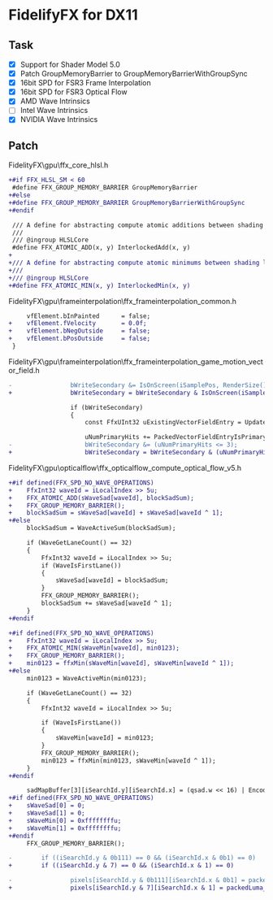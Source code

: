 ﻿FidelifyFX for DX11
===

Task
---
- [x] Support for Shader Model 5.0
- [x] Patch GroupMemoryBarrier to GroupMemoryBarrierWithGroupSync
- [x] 16bit SPD for FSR3 Frame Interpolation
- [x] 16bit SPD for FSR3 Optical Flow
- [x] AMD Wave Intrinsics
- [ ] Intel Wave Intrinsics
- [x] NVIDIA Wave Intrinsics

Patch
---
FidelityFX\gpu\ffx_core_hlsl.h
```diff
+#if FFX_HLSL_SM < 60
 #define FFX_GROUP_MEMORY_BARRIER GroupMemoryBarrier
+#else
+#define FFX_GROUP_MEMORY_BARRIER GroupMemoryBarrierWithGroupSync
+#endif

 /// A define for abstracting compute atomic additions between shading languages.
 ///
 /// @ingroup HLSLCore
 #define FFX_ATOMIC_ADD(x, y) InterlockedAdd(x, y)
+
+/// A define for abstracting compute atomic minimums between shading languages.
+///
+/// @ingroup HLSLCore
+#define FFX_ATOMIC_MIN(x, y) InterlockedMin(x, y)
```

FidelityFX\gpu\frameinterpolation\ffx_frameinterpolation_common.h
```diff
     vfElement.bInPainted      = false;
+    vfElement.fVelocity       = 0.0f;
+    vfElement.bNegOutside     = false;
+    vfElement.bPosOutside     = false;
 }
```

FidelityFX\gpu\frameinterpolation\ffx_frameinterpolation_game_motion_vector_field.h
```diff
-                bWriteSecondary &= IsOnScreen(iSamplePos, RenderSize());
+                bWriteSecondary = bWriteSecondary & IsOnScreen(iSamplePos, RenderSize());

                 if (bWriteSecondary)
                 {
                     const FfxUInt32 uExistingVectorFieldEntry = UpdateGameMotionVectorFieldEx(iSamplePos, packedVectorSecondary);

                     uNumPrimaryHits += PackedVectorFieldEntryIsPrimary(uExistingVectorFieldEntry);
-                    bWriteSecondary &= (uNumPrimaryHits <= 3);
+                    bWriteSecondary = bWriteSecondary & (uNumPrimaryHits <= 3);
```

FidelityFX\gpu\opticalflow\ffx_opticalflow_compute_optical_flow_v5.h
```diff
+#if defined(FFX_SPD_NO_WAVE_OPERATIONS)
+    FfxInt32 waveId = iLocalIndex >> 5u;
+    FFX_ATOMIC_ADD(sWaveSad[waveId], blockSadSum);
+    FFX_GROUP_MEMORY_BARRIER();
+    blockSadSum = sWaveSad[waveId] + sWaveSad[waveId ^ 1];
+#else
     blockSadSum = WaveActiveSum(blockSadSum);

     if (WaveGetLaneCount() == 32)
     {
         FfxInt32 waveId = iLocalIndex >> 5u;
         if (WaveIsFirstLane())
         {
             sWaveSad[waveId] = blockSadSum;
         }
         FFX_GROUP_MEMORY_BARRIER();
         blockSadSum += sWaveSad[waveId ^ 1];
     }
+#endif
```
```diff
+#if defined(FFX_SPD_NO_WAVE_OPERATIONS)
+    FfxInt32 waveId = iLocalIndex >> 5u;
+    FFX_ATOMIC_MIN(sWaveMin[waveId], min0123);
+    FFX_GROUP_MEMORY_BARRIER();
+    min0123 = ffxMin(sWaveMin[waveId], sWaveMin[waveId ^ 1]);
+#else
     min0123 = WaveActiveMin(min0123);

     if (WaveGetLaneCount() == 32)
     {
         FfxInt32 waveId = iLocalIndex >> 5u;

         if (WaveIsFirstLane())
         {
             sWaveMin[waveId] = min0123;
         }
         FFX_GROUP_MEMORY_BARRIER();
         min0123 = ffxMin(min0123, sWaveMin[waveId ^ 1]);
     }
+#endif
```
```diff
     sadMapBuffer[3][iSearchId.y][iSearchId.x] = (qsad.w << 16) | EncodeSearchCoord(FfxInt32x2(iSearchId.x * 4 + 3, iSearchId.y));
+#if defined(FFX_SPD_NO_WAVE_OPERATIONS)
+    sWaveSad[0] = 0;
+    sWaveSad[1] = 0;
+    sWaveMin[0] = 0xffffffffu;
+    sWaveMin[1] = 0xffffffffu;
+#endif
     FFX_GROUP_MEMORY_BARRIER();
```
```diff
-        if ((iSearchId.y & 0b111) == 0 && (iSearchId.x & 0b1) == 0)
+        if ((iSearchId.y & 7) == 0 && (iSearchId.x & 1) == 0)
```
```diff
-                pixels[iSearchId.y & 0b111][iSearchId.x & 0b1] = packedLuma_4blocks;
+                pixels[iSearchId.y & 7][iSearchId.x & 1] = packedLuma_4blocks;
```
